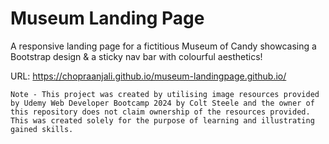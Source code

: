# Museum Landing Page 

A responsive landing page for a fictitious Museum of Candy showcasing a Bootstrap design & a sticky nav bar with colourful aesthetics!  

  URL: https://chopraanjali.github.io/museum-landingpage.github.io/  

    Note - This project was created by utilising image resources provided by Udemy Web Developer Bootcamp 2024 by Colt Steele and the owner of this repository does not claim ownership of the resources provided. This was created solely for the purpose of learning and illustrating gained skills. 
